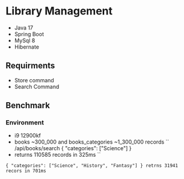 # Library Management
* Java 17
* Spring Boot
* MySql 8
* Hibernate
## Requirments
* Store command
* Search Command
## Benchmark
### Environment
* i9 12900kf
* books ~300_000 and books_categories ~1_300_000 records
``
/api/books/search
{
    "categories": ["Science"]
}
* returns 110585 records in 325ms
``


`{
    "categories": ["Science", "History", "Fantasy"]
}
retrns 31941 recors in 701ms`